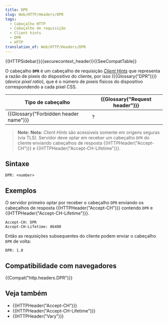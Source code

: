 ```yaml
---
title: DPR
slug: Web/HTTP/Headers/DPR
tags:
  - Cabeçalho HTTP
  - Cabeçalho de requisição
  - Client hints
  - DPR
  - HTTP
translation_of: Web/HTTP/Headers/DPR
---
```

{{HTTPSidebar}}{{securecontext_header}}{{SeeCompatTable}}

O cabeçalho **`DPR`** é um cabeçalho de requisição _[Client Hints](/pt-BR/docs/Glossary/Client_hints)_ que representa a razão de pixeis do dispositivo do cliente, por isso ({{Glossary("DPR")}})(_device pixel ratio_), que é o número de pixeis físicos do dispositivo correspondendo a cada pixel CSS.

| Tipo de cabeçalho                                | {{Glossary("Request header")}} |
| ------------------------------------------------ | ---------------------------------------- |
| {{Glossary("Forbidden header name")}} | ?                                        |

> **Note:** **Nota:** _Client Hints_ são acessíveis somente em origens seguras (via TLS). Servidor deve optar em receber um cabeçalho `DPR` do cliente enviando cabeçalhos de resposta {{HTTPHeader("Accept-CH")}} e {{HTTPHeader("Accept-CH-Lifetime")}}.

## Sintaxe

    DPR: <number>

## Exemplos

O servidor primeiro optar por receber o cabeçalho `DPR` enviando os cabeçalhos de resposta {{HTTPHeader("Accept-CH")}} contendo `DPR` e {{HTTPHeader("Accept-CH-Lifetime")}}.

    Accept-CH: DPR
    Accept-CH-Lifetime: 86400

Então as requisições subsequentes do cliente podem enviar o cabeçalho `DPR` de volta:

    DPR: 1.0

## Compatibilidade com navegadores

{{Compat("http.headers.DPR")}}

## Veja também

- {{HTTPHeader("Accept-CH")}}
- {{HTTPHeader("Accept-CH-Lifetime")}}
- {{HTTPHeader("Vary")}}
